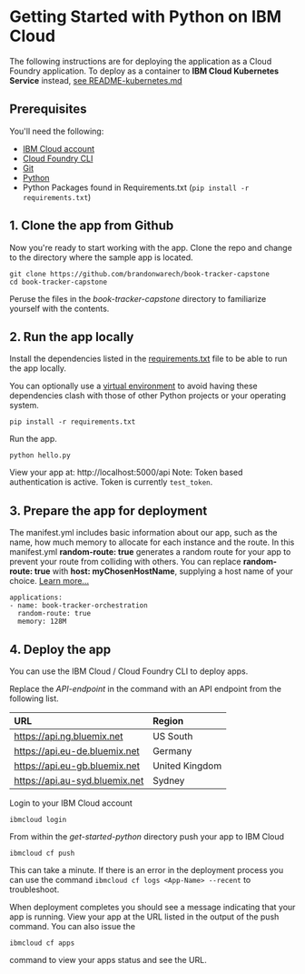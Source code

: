 # Getting Started with Python on IBM Cloud

The following instructions are for deploying the application as a Cloud Foundry application. To deploy as a container to **IBM Cloud Kubernetes Service** instead, [see README-kubernetes.md](README-kubernetes.md)

## Prerequisites

You'll need the following:
* [IBM Cloud account](https://console.ng.bluemix.net/registration/)
* [Cloud Foundry CLI](https://github.com/cloudfoundry/cli#downloads)
* [Git](https://git-scm.com/downloads)
* [Python](https://www.python.org/downloads/)
* Python Packages found in Requirements.txt (`pip install -r requirements.txt`)

## 1. Clone the app from Github

Now you're ready to start working with the app. Clone the repo and change to the directory where the sample app is located.
  ```
git clone https://github.com/brandonwarech/book-tracker-capstone
cd book-tracker-capstone
  ```
  Peruse the files in the *book-tracker-capstone* directory to familiarize yourself with the contents.

## 2. Run the app locally

Install the dependencies listed in the [requirements.txt](https://pip.readthedocs.io/en/stable/user_guide/#requirements-files) file to be able to run the app locally.

You can optionally use a [virtual environment](https://packaging.python.org/installing/#creating-and-using-virtual-environments) to avoid having these dependencies clash with those of other Python projects or your operating system.

  ```
pip install -r requirements.txt
  ```

Run the app.
  ```
python hello.py
  ```

 View your app at: http://localhost:5000/api
 Note: Token based authentication is active. Token is currently `test_token`. 

## 3. Prepare the app for deployment

The manifest.yml includes basic information about our app, such as the name, how much memory to allocate for each instance and the route. In this manifest.yml **random-route: true** generates a random route for your app to prevent your route from colliding with others.  You can replace **random-route: true** with **host: myChosenHostName**, supplying a host name of your choice. [Learn more...](https://console.bluemix.net/docs/manageapps/depapps.html#appmanifest)
 ```
 applications:
 - name: book-tracker-orchestration
   random-route: true
   memory: 128M
 ```

## 4. Deploy the app

You can use the IBM Cloud / Cloud Foundry CLI to deploy apps.

Replace the *API-endpoint* in the command with an API endpoint from the following list.

|URL                             |Region          |
|:-------------------------------|:---------------|
| https://api.ng.bluemix.net     | US South       |
| https://api.eu-de.bluemix.net  | Germany        |
| https://api.eu-gb.bluemix.net  | United Kingdom |
| https://api.au-syd.bluemix.net | Sydney         |

Login to your IBM Cloud account

  ```
ibmcloud login
  ```

From within the *get-started-python* directory push your app to IBM Cloud
  ```
ibmcloud cf push
  ```

This can take a minute. If there is an error in the deployment process you can use the command `ibmcloud cf logs <App-Name> --recent` to troubleshoot.

When deployment completes you should see a message indicating that your app is running.  View your app at the URL listed in the output of the push command.  You can also issue the
  ```
ibmcloud cf apps
  ```
  command to view your apps status and see the URL.



